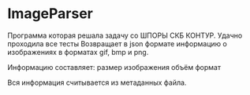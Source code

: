 # ImageParser
Программа которая решала задачу со ШПОРЫ СКБ КОНТУР. Удачно проходила все тесты
Возвращает в json формате информацию о изображениях в форматах gif, bmp и png.

Информацию составляет:
размер изображения
объём
формат

Вся информация считывается из метаданных файла.
